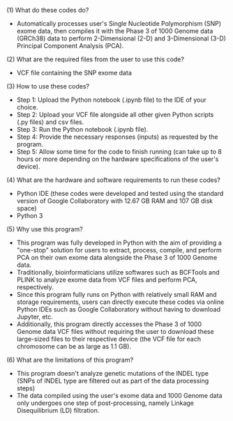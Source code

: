 (1) What do these codes do?
- Automatically processes user's Single Nucleotide Polymorphism (SNP) exome data, then compiles it with the Phase 3 of 1000 Genome data (GRCh38) data to perform 2-Dimensional (2-D) and 3-Dimensional (3-D) Principal Component Analysis (PCA).

(2) What are the required files from the user to use this code?
- VCF file containing the SNP exome data

(3) How to use these codes?
- Step 1: Upload the Python notebook (.ipynb file) to the IDE of your choice.
- Step 2: Upload your VCF file alongside all other given Python scripts (.py files) and csv files.
- Step 3: Run the Python notebook (.ipynb file).
- Step 4: Provide the necessary responses (inputs) as requested by the program.
- Step 5: Allow some time for the code to finish running (can take up to 8 hours or more depending on the hardware specifications of the user's device).

(4) What are the hardware and software requirements to run these codes?
- Python IDE (these codes were developed and tested using the standard version of Google Collaboratory with 12.67 GB RAM and 107 GB disk space)
- Python 3

(5) Why use this program?
- This program was fully developed in Python with the aim of providing a "one-stop" solution for users to extract, process, compile, and perform PCA on their own exome data alongside the Phase 3 of 1000 Genome data.
- Traditionally, bioinformaticians utilize softwares such as BCFTools and PLINK to analyze exome data from VCF files and perform PCA, respectively.
- Since this program fully runs on Python with relatively small RAM and storage requirements, users can directly execute these codes via online Python IDEs such as Google Collaboratory without having to download Jupyter, etc.
- Additionally, this program directly accesses the Phase 3 of 1000 Genome data VCF files without requiring the user to download these large-sized files to their respective device (the VCF file for each chromosome can be as large as 1.1 GB).

(6) What are the limitations of this program?
- This program doesn't analyze genetic mutations of the INDEL type (SNPs of INDEL type are filtered out as part of the data processing steps)
- The data compiled using the user's exome data and 1000 Genome data only undergoes one step of post-processing, namely Linkage Disequilibrium (LD) filtration.
